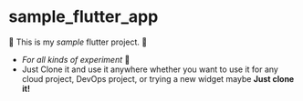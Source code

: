 # sample_flutter_app

🎤 This is my *sample* flutter project. 🦾

- *For all kinds of experiment* 🧪
- Just Clone it and use it anywhere whether you want to use it for any cloud project, DevOps project, or trying a new widget maybe **Just clone it!**
